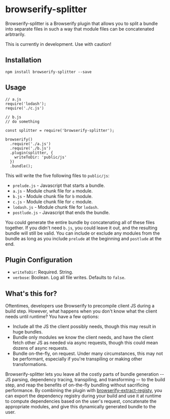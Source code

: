 # browserify-splitter

Browserify-splitter is a Browserify plugin that allows you to split a bundle into separate files in such a way that module files can be concatenated arbtrarily.

This is currently in development. Use with caution!

## Installation
`npm install browserify-splitter --save`

## Usage

```
// a.js
require('lodash');
require('./c.js')
```

```
// b.js
// do something
```

```
const splitter = require('browserify-splitter');

browserify()
  .require('./a.js')
  .require('./b.js')
  .plugin(splitter, {
    writeToDir: 'public/js'
  })
  .bundle();
```

This will write the five following files to `public/js`:

* `prelude.js` - Javascript that starts a bundle.
* `a.js` - Module chunk file for `a` module.
* `b.js` - Module chunk file for `b` module.
* `c.js` - Module chunk file for `c` module.
* `lodash.js` - Module chunk file for `lodash`.
* `postlude.js` - Javascript that ends the bundle.

You could generate the entire bundle by concatenating all of these files together. If you didn't need `b.js`, you could leave it out, and the resulting bundle will still be valid. You can include or exclude any modules from the bundle as long as you include `prelude` at the beginning and `postlude` at the end.

## Plugin Configuration

* `writeToDir`: Required. String.
* `verbose`: Boolean. Log all file writes. Defaults to `false`.

## What's this for?

Oftentimes, developers use Browserify to precompile client JS during a build step. However, what happens when you don't know what the client needs until runtime? You have a few options:

* Include all the JS the client possibly needs, though this may result in huge bundles.
* Bundle only modules we know the client needs, and have the client fetch other JS as needed via async requests, though this could mean dozens of async requests.
* Bundle on-the-fly, on request. Under many circumstances, this may not be performant, especially if you're transpiling or making other transformations.

Browserify-splitter lets you leave all the costly parts of bundle generation -- JS parsing, dependency tracing, transpiling, and transforming -- to the build step, and reap the benefits of on-the-fly bundling without sacrificing performance. By combining the plugin with [browserify-extract-registy](https://github.com/cperryk/browserify-extract-registry), you can export the dependency registry during your build and use it at runtime to compute dependencies based on the user's request, concatenate the appropriate modules, and give this dynamically generated bundle to the user.
